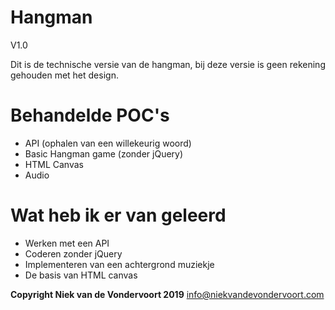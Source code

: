# Hangman

V1.0

Dit is de technische versie van de hangman, bij deze versie is geen rekening gehouden met het design.

# Behandelde POC's
  - API (ophalen van een willekeurig woord)
  - Basic Hangman game (zonder jQuery)
  - HTML Canvas
  - Audio
 
# Wat heb ik er van geleerd
  - Werken met een API
  - Coderen zonder jQuery
  - Implementeren van een achtergrond muziekje
  - De basis van HTML canvas

**Copyright Niek van de Vondervoort 2019**
info@niekvandevondervoort.com